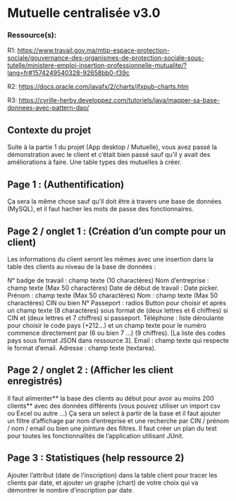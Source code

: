 # Mutuelle centralisée v3.0 


### Ressource(s):
  R1: https://www.travail.gov.ma/mtip-espace-protection-sociale/gouvernance-des-organismes-de-protection-sociale-sous-tutelle/ministere-emploi-insertion-professionnelle-mutualite/?lang=fr#1574249540328-92658bb0-f39c
  
  R2: https://docs.oracle.com/javafx/2/charts/jfxpub-charts.htm
  
  R3: https://cyrille-herby.developpez.com/tutoriels/java/mapper-sa-base-donnees-avec-pattern-dao/




## Contexte du projet
Suite à la partie 1 du projet (App desktop / Mutuelle), vous avez passé la démonstration avec le client et c’était bien passé sauf qu’il y avait des améliorations à faire.
Une table types des mutuelles à créer.



## Page 1 : (Authentification)

Ça sera la même chose sauf qu’il doit être à travers une base de données (MySQL), et il faut hacher les mots de passe des fonctionnaires.





## Page 2 / onglet 1 : (Création d’un compte pour un client)

Les informations du client seront les mêmes avec une insertion dans la table des clients au niveau de la base de données :

  N° badge de travail : champ texte (10 charactères)
  Nom d’entreprise : champ texte (Max 50 charactères)
  Date de début de travail : Date picker.
  Prénom : champ texte (Max 50 charactères)
  Nom : champ texte (Max 50 charactères)
  CIN ou bien N° Passeport : radios Button pour choisir et après un champ texte (8 charactères) sous format de (deux lettres et 6 chiffres) si CIN et (deux lettres et 7 chiffres) si passeport.
  Téléphone : liste déroulante pour choisir le code pays (+212…) et un champ texte pour le numéro commence directement par (6 ou bien 7 …) (9 chiffres). [La liste des codes pays sous format JSON dans ressource 3].
  Email : champ texte qui respecte le format d’email.
  Adresse : champ texte (textarea).


##  Page 2 / onglet 2 : (Afficher les client enregistrés)

Il faut alimenter** la base des clients au début pour avoir au moins 200 clients** avec des données différents (vous pouvez utiliser un import csv ou Excel ou autre …)
Ça sera un select à partir de la base et il faut ajouter un filtre d’affichage par nom d’entreprise et une recherche par CIN / prénom / nom / email ou bien une jointure des filtres. Il faut créer un plan du test pour toutes les fonctionnalités de l’application utilisant JUnit.




## Page 3 : Statistiques (help ressource 2)

Ajouter l’attribut (date de l’inscription) dans la table client pour tracer les clients par date, et ajouter un graphe (chart) de votre choix qui va démontrer le nombre d’inscription par date.
